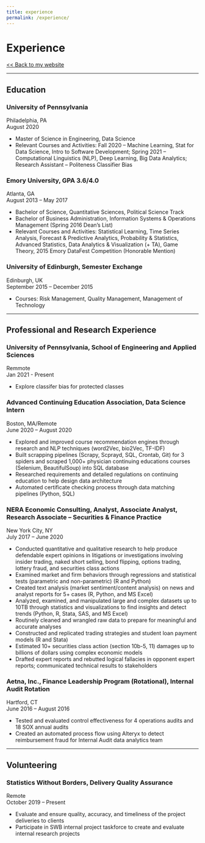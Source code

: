```yaml
---
title: experience
permalink: /experience/
---
```



# Experience
[<< Back to my website](https://zycalice.github.io/)

* * *
## Education
### University of Pennsylvania 
Philadelphia, PA\
August 2020
* Master of Science in Engineering, Data Science 
* Relevant Courses and Activities: Fall 2020 – Machine Learning, Stat for Data Science, Intro to Software Development; Spring 2021 – Computational Linguistics (NLP), Deep Learning, Big Data Analytics; Research Assistant – Politeness Classifier Bias

### Emory University, GPA 3.6/4.0 
Atlanta, GA\
August 2013 – May 2017
* Bachelor of Science, Quantitative Sciences, Political Science Track 
* Bachelor of Business Administration, Information Systems & Operations Management (Spring 2016 Dean’s List)
* Relevant Courses and Activities: Statistical Learning, Time Series Analysis, Forecast & Predictive Analytics, Probability & Statistics, Advanced Statistics, Data Analytics & Visualization (+ TA), Game Theory, 2015 Emory DataFest Competition (Honorable Mention)

### University of Edinburgh, Semester Exchange 
Edinburgh, UK\
September 2015 – December 2015
* Courses: Risk Management, Quality Management, Management of Technology 

* * *
## Professional and Research Experience
### University of Pennsylvania, School of Engineering and Applied Sciences
Remmote\
Jan 2021 - Present
* Explore classifer bias for protected classes

### Advanced Continuing Education Association, Data Science Intern 
Boston, MA/Remote\
June 2020 – August 2020
* Explored and improved course recommendation engines through research and NLP techniques (word2Vec, bio2Vec, TF-IDF)
* Built scrapping pipelines (Scrapy, Scprayd, SQL, Crontab, Git) for 3 spiders and scraped 1,000+ physician continuing educations courses (Selenium, BeautifulSoup) into SQL database
* Researched requirements and detailed regulations on continuing education to help design data architecture
* Automated certificate checking process through data matching pipelines (Python, SQL)

### NERA Economic Consulting, Analyst, Associate Analyst, Research Associate – Securities & Finance Practice 
New York City, NY\
July 2017 – June 2020
* Conducted quantitative and qualitative research to help produce defendable expert opinions in litigations or investigations involving insider trading, naked short selling, bond flipping, options trading, lottery fraud, and securities class actions
* Examined market and firm behaviors through regressions and statistical tests (parametric and non-parametric) (R and Python)
* Created text analysis (market sentiment/content analysis) on news and analyst reports for 5+ cases (R, Python, and MS Excel)
* Analyzed, examined, and manipulated large and complex datasets up to 10TB through statistics and visualizations to find insights and detect trends (Python, R, Stata, SAS, and MS Excel)
* Routinely cleaned and wrangled raw data to prepare for meaningful and accurate analyses
* Constructed and replicated trading strategies and student loan payment models (R and Stata)
* Estimated 10+ securities class action (section 10b-5, 11) damages up to billions of dollars using complex economic models
* Drafted expert reports and rebutted logical fallacies in opponent expert reports; communicated technical results to stakeholders

### Aetna, Inc., Finance Leadership Program (Rotational), Internal Audit Rotation 
Hartford, CT\
June 2016 – August 2016
* Tested and evaluated control effectiveness for 4 operations audits and 18 SOX annual audits
* Created an automated process flow using Alteryx to detect reimbursement fraud for Internal Audit data analytics team

* * *
## Volunteering
### Statistics Without Borders, Delivery Quality Assurance
Remote\
October 2019 – Present
* Evaluate and ensure quality, accuracy, and timeliness of the project deliveries to clients
* Participate in SWB internal project taskforce to create and evaluate internal research projects
